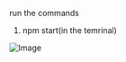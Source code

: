 run the commands

1. npm start(in the temrinal)
   
![Image](https://github.com/user-attachments/assets/1748cb4d-3d33-44f7-a5dc-06e0fe887852)
